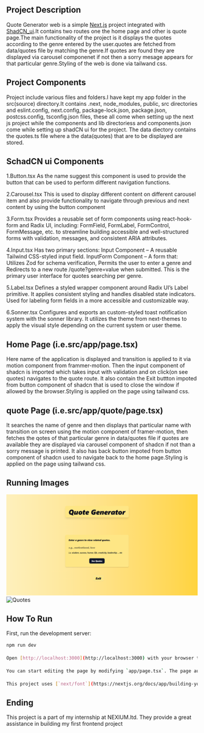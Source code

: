 ## Project Description
Quote Generator web is a simple [Next.js](https://nextjs.org) project integrated with [ShadCN_ui](https://ui.shadcn.com/).It contains two routes one the home page and other is quote page.The main functionality of the project is it displays the quotes according to the genre entered by the user.quotes are fetched from data/quotes file by matching the genre.If quotes are found they are displayed via carousel componenet if not then a sorry mesage appears for that particular genre.Styling of the web is done via tailwand css.

## Project Components 
Project include various files and folders.I have kept my app folder in the src(source) directory.It contains .next, node_modules, public, src directories and eslint.config, next.config, package-lock.json, package.json, postcss.config, tsconfig.json files, these all come when setting up the next js project while the components and lib directoriess and components.json come while setting up shadCN ui for the project. The data diectory contains the quotes.ts file where a the data(quotes) that are to be displayed are stored.

## SchadCN ui Components 

1.Button.tsx
As the name suggest this component is used to provide the button that can be used to perform different navigation functions.

2.Carousel.tsx
This is used to display different content on different carousel item and also provide functionality to navigate through previous and next content by using the button component

3.Form.tsx
Provides a reusable set of form components using react-hook-form and Radix UI, including: FormField, FormLabel, FormControl, FormMessage, etc. to streamline building accessible and well-structured forms with validation, messages, and consistent ARIA attributes.

4.Input.tsx
Has two primary sections:
Input Component – A reusable Tailwind CSS-styled input field.
InputForm Component – A form that:
Utilizes Zod for schema verification, Permits the user to enter a genre and Redirects to a new route /quote?genre=value when submitted. This is the primary user interface for quotes searching per genre.

5.Label.tsx
Defines a styled wrapper component around Radix UI’s Label primitive. It applies consistent styling and handles disabled state indicators. Used for labeling form fields in a more accessible and customizable way.

6.Sonner.tsx
Configures and exports an custom-styled toast notification system with the sonner library. It utilizes the theme from next-themes to apply the visual style depending on the current system or user theme.

## Home Page (i.e.src/app/page.tsx)
Here name of the application is displayed and transition is applied to it via motion component from frammer-motion. Then the input component of shadcn is imported which takes input with validation and on click(on see quotes) navigates to the quote route.
It also contain the Exit buttton impoted from button component of shadcn that is used to close the window if allowed by the browser.Styling is applied on the page using tailwand css.

## quote Page (i.e.src/app/quote/page.tsx)
It searches the name of genre and then displays that particular name with transition on screen using the motion component of framer-motion, then fetches the qotes of that particular genre in data/quotes file if quotes are available they are displayed via carousel component of shadcn if not than a sorry message is printed. It also has back button impoted from button component of shadcn used to navigate back to the home page.Styling is applied on the page using tailwand css.

## Running Images
![Home](images/home.png)
![Quotes](images/quotes.jpeg.png)

## How To Run

First, run the development server:

```bash
npm run dev

Open [http://localhost:3000](http://localhost:3000) with your browser to see the result.

You can start editing the page by modifying `app/page.tsx`. The page auto-updates as you edit the file.

This project uses [`next/font`](https://nextjs.org/docs/app/building-your-application/optimizing/fonts) to automatically optimize and load [Geist](https://vercel.com/font), a new font family for Vercel.
```
## Ending 
This project is a part of my internship at NEXIUM.ltd. They provide a great assistance in building my first frontend project
